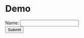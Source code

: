 # Demo
<html>
<body>

<form action="demo.php" method="post">
Name: <input type="text" name="name"><br>
<input type="submit">
</form>
</body>
</html>

<?php 

$name = $_POST['name'];

function display_input($name){
$number = rand(6,15);
echo "$name " . "$number";
}
display_input($name);
?>
